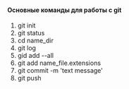 #### Основные команды для работы c git

1. git init
2. git status
3. cd name_dir
4. git log
5. gid add --all
6. git add name_file.extensions
7. git commit -m 'text message'
8. git push